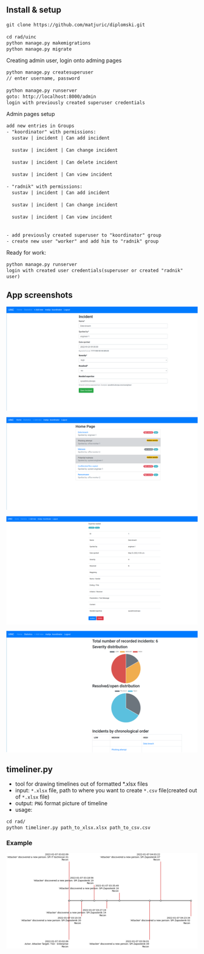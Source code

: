 ## Install & setup
```
git clone https://github.com/matjuric/diplomski.git

cd rad/uinc
python manage.py makemigrations
python manage.py migrate
```

Creating admin user, login onto adming pages
```
python manage.py createsuperuser
// enter username, password

python manage.py runserver
goto: http://localhost:8000/admin
login with previously created superuser credentials
```

Admin pages setup
```
add new entries in Groups
- "koordinator" with permissions:
  sustav | incident | Can add incident

  sustav | incident | Can change incident

  sustav | incident | Can delete incident

  sustav | incident | Can view incident

- "radnik" with permissions:
  sustav | incident | Can add incident

  sustav | incident | Can change incident

  sustav | incident | Can view incident


- add previously created superuser to "koordinator" group
- create new user "worker" and add him to "radnik" group
```
Ready for work:

```
python manage.py runserver
login with created user credentials(superuser or created "radnik" user)
```

## App screenshots
![alt text](adding_new.png "Adding new Incident in system")

![alt text](home_page.png "Home page")

![alt text](details_page.png "Details page")

![alt text](statistics_page.png "Statistcs page")

## timeliner.py
- tool for drawing timelines out of formatted *.xlsx files
- input: `*.xlsx` file, path to where you want to create `*.csv` file(created out of `*.xlsx` file)
- output: `PNG` format picture of timeline
- usage:
```
cd rad/
python timeliner.py path_to_xlsx.xlsx path_to_csv.csv
```
### Example
![alt text](test.png "Timeliner usage example")
